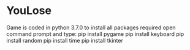 # YouLose
Game is coded in python 3.7.0
to install all packages required open command prompt and type:
pip install pygame
pip install keyboard
pip install random
pip install time
pip install tkinter
